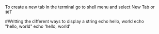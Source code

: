 To create a new tab in the terminal go to shell menu and select New Tab or ⌘T



#Writting the different ways to display a string
echo hello, world
echo "hello, world"
echo 'hello, world'
